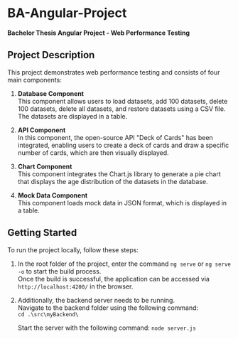# BA-Angular-Project  
**Bachelor Thesis Angular Project - Web Performance Testing**

## Project Description  
This project demonstrates web performance testing and consists of four main components:

1. **Database Component**  
   This component allows users to load datasets, add 100 datasets, delete 100 datasets, delete all datasets, and restore datasets using a CSV file. The datasets are displayed in a table.

2. **API Component**  
   In this component, the open-source API "Deck of Cards" has been integrated, enabling users to create a deck of cards and draw a specific number of cards, which are then visually displayed.

3. **Chart Component**  
   This component integrates the Chart.js library to generate a pie chart that displays the age distribution of the datasets in the database.

4. **Mock Data Component**  
   This component loads mock data in JSON format, which is displayed in a table.

## Getting Started  
To run the project locally, follow these steps:

1. In the root folder of the project, enter the command `ng serve` or `ng serve -o` to start the build process.  
   Once the build is successful, the application can be accessed via `http://localhost:4200/` in the browser.

2. Additionally, the backend server needs to be running.  
   Navigate to the backend folder using the following command:  
   `cd .\src\myBackend\`

   Start the server with the following command:
   `node server.js`

